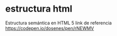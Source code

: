 # estructura html
Estructura semántica en HTML 5
link de referencia https://codepen.io/dosenes/pen/rNEWMV

